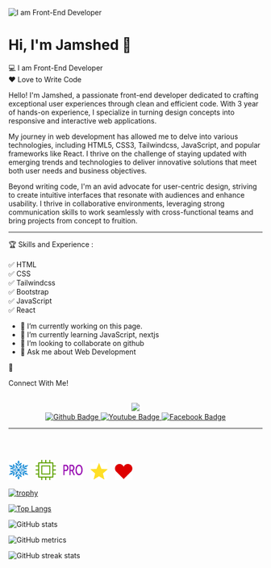 ![I am Front-End Developer](https://i.ibb.co/tXrvRd9/github-banner.png)
# Hi, I'm Jamshed 👋 <br/>
💻 I am Front-End Developer <br/>
❤ Love to Write Code 

Hello! I'm Jamshed, a passionate front-end developer dedicated to crafting exceptional user experiences through clean and efficient code. With 3 year of hands-on experience, I specialize in turning design concepts into responsive and interactive web applications.

My journey in web development has allowed me to delve into various technologies, including HTML5, CSS3, Tailwindcss, JavaScript, and popular frameworks like React. I thrive on the challenge of staying updated with emerging trends and technologies to deliver innovative solutions that meet both user needs and business objectives.

Beyond writing code, I'm an avid advocate for user-centric design, striving to create intuitive interfaces that resonate with audiences and enhance usability. I thrive in collaborative environments, leveraging strong communication skills to work seamlessly with cross-functional teams and bring projects from concept to fruition.
<hr/>

🏆 Skills and Experience : <br/><br/>
✅ HTML <br/> 
✅ CSS <br/>
✅ Tailwindcss <br/>
✅ Bootstrap <br/>
✅ JavaScript <br/>
✅ React <br/>

- 🔭 I’m currently working on this page. 
- 🌱 I’m currently learning JavaScript, nextjs 
- 👯 I’m looking to collaborate on github 
- 💬 Ask me about Web Development 

📶 <div font="bold" text="blue">Connect With Me!<div/> <br/>
<div id="header" align="center">
  <img src="https://media.giphy.com/media/M9gbBd9nbDrOTu1Mqx/giphy.gif" width="100"/>
</div>
<div id="badges" align="center">
  <a href="https://github.com/JAMSHEDWEBDEV">
    <img src="https://img.shields.io/badge/Github-blue?style=for-the-badge&logo=github&logoColor=white" alt="Github Badge"/>
  </a>
  <a href="https://www.youtube.com/channel/https://www.youtube.com/@mdjamshedmia3038">
    <img src="https://img.shields.io/badge/YouTube-red?style=for-the-badge&logo=youtube&logoColor=white" alt="Youtube Badge"/>
  </a>
  <a href="https://www.facebook.com/https://www.facebook.com/Mdjamshedmia">
    <img src="https://img.shields.io/badge/Facebook-blue?style=for-the-badge&logo=facebook&logoColor=white" alt="Facebook Badge"/>
  </a>
</div>  
<hr/> <br/><br/>

<a href='https://archiveprogram.github.com/'><img src='https://raw.githubusercontent.com/acervenky/animated-github-badges/master/assets/acbadge.gif' width='40' height='40'></a> <a href='https://docs.github.com/en/developers'><img src='https://raw.githubusercontent.com/acervenky/animated-github-badges/master/assets/devbadge.gif' width='40' height='40'></a> <a href='https://github.com/pricing'><img src='https://raw.githubusercontent.com/acervenky/animated-github-badges/master/assets/pro.gif' width='40' height='40'></a> <a href='https://stars.github.com/'><img src='https://raw.githubusercontent.com/acervenky/animated-github-badges/master/assets/starbadge.gif' width='35' height='35'></a> <a href='https://docs.github.com/en/github/supporting-the-open-source-community-with-github-sponsors'><img src='https://raw.githubusercontent.com/acervenky/animated-github-badges/master/assets/sponsorbadge.gif' width='35' height='35'></a> 

[![trophy](https://github-profile-trophy.vercel.app/?username=JAMSHEDWEBDEV)](https://github.com/ryo-ma/github-profile-trophy)

[![Top Langs](https://github-readme-stats.vercel.app/api/top-langs/?username=JAMSHEDWEBDEV)](https://github.com/anuraghazra/github-readme-stats)

![GitHub stats](https://github-readme-stats.vercel.app/api?username=JAMSHEDWEBDEV&show_icons=true&count_private=true)  

![GitHub metrics](https://metrics.lecoq.io/JAMSHEDWEBDEV)  

![GitHub streak stats](https://streak-stats.demolab.com/?user=JAMSHEDWEBDEV)  

